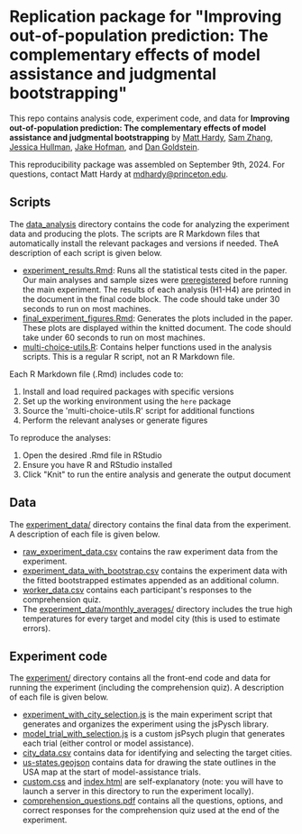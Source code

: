 # Replication package for "Improving out-of-population prediction: The complementary effects of model assistance and judgmental bootstrapping"

This repo contains analysis code, experiment code, and data for <b>Improving out-of-population prediction: The complementary effects of model assistance and judgmental bootstrapping</b> by [Matt Hardy](https://matthardy.org/), [Sam Zhang](https://sam.zhang.fyi/), [Jessica Hullman](http://users.eecs.northwestern.edu/~jhullman/), [Jake Hofman](http://jakehofman.com/), and [Dan Goldstein](http://www.dangoldstein.com/).

This reproducibility package was assembled on September 9th, 2024. For questions, contact Matt Hardy at [mdhardy@princeton.edu](mailto:mdhardy@princeton.edu).

## Scripts

The [data_analysis](data_analysis/) directory contains the code for analyzing the experiment data and producing the plots. The scripts are R Markdown files that automatically install the relevant packages and versions if needed. TheA description of each script is given below.
* [experiment_results.Rmd](experiment_results.Rmd): Runs all the statistical tests cited in the paper. Our main analyses and sample sizes were [preregistered](https://aspredicted.org/blind.php?x=36R_4GW) before running the main experiment. The results of each analysis (H1-H4) are printed in the document in the final code block. The code should take under 30 seconds to run on most machines.
* [final_experiment_figures.Rmd](final_experiment_figures.Rmd): Generates the plots included in the paper. These plots are displayed within the knitted document. The code should take under 60 seconds to run on most machines.
* [multi-choice-utils.R](multi-choice-utils.R): Contains helper functions used in the analysis scripts. This is a regular R script, not an R Markdown file.

Each R Markdown file (.Rmd) includes code to:
1. Install and load required packages with specific versions
2. Set up the working environment using the `here` package
3. Source the 'multi-choice-utils.R' script for additional functions
4. Perform the relevant analyses or generate figures

To reproduce the analyses:
1. Open the desired .Rmd file in RStudio
2. Ensure you have R and RStudio installed
3. Click "Knit" to run the entire analysis and generate the output document

## Data

The [experiment_data/](experiment_data/) directory contains the final data from the experiment. A description of each file is given below.
* [raw_experiment_data.csv](experiment_data/raw_experiment_data.csv) contains the raw experiment data from the experiment.
* [experiment_data_with_bootstrap.csv](experiment_data/experiment_data_with_bootstrap.csv) contains the experiment data with the fitted bootstrapped estimates appended as an additional column.
* [worker_data.csv](experiment_data/worker_data.csv) contains each participant's responses to the comprehension quiz.
* The [experiment_data/monthly_averages/](experiment_data/monthly_averages/) directory includes the true high temperatures for every target and model city (this is used to estimate errors).

## Experiment code

The [experiment/](experiment/) directory contains all the front-end code and data for running the experiment (including the comprehension quiz). A description of each file is given below.
* [experiment_with_city_selection.js](experiment/experiment_with_city_selection.js) is the main experiment script that generates and organizes the experiment using the jsPysch library.
* [model_trial_with_selection.js](experiment/model_trial_with_selection.js) is a custom jsPsych plugin that generates each trial (either control or model assistance).
* [city_data.csv](experiment/city_data.csv) contains data for identifying and selecting the target cities.
* [us-states.geojson](experiment/us-states.geojson) contains data for drawing the state outlines in the USA map at the start of model-assistance trials.
* [custom.css](experiment/custom.css) and [index.html](experiment/index.html) are self-explanatory (note: you will have to launch a server in this directory to run the experiment locally).
* [comprehension_questions.pdf](experiment/comprehension_questions.pdf) contains all the questions, options, and correct responses for the comprehension quiz used at the end of the experiment.